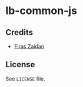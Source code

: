 # lb-common-js

## Credits

 * [Firas Zaidan](https://github.com/zaidan)

## License

See `LICENSE` file.
